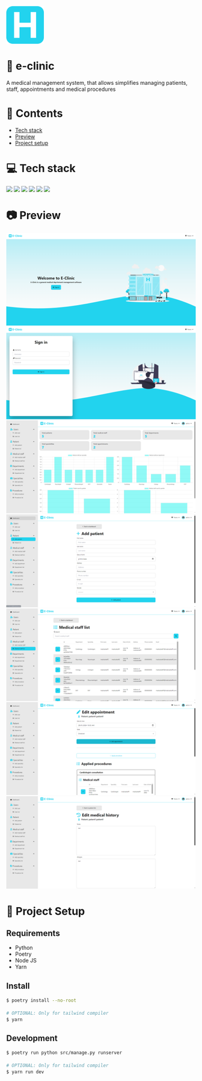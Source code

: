 <img height="100px" width="100px" src="https://github.com/devlotfi/e-clinic/blob/main/github-assets/logo.svg">

# 📜 e-clinic
A medical management system, that allows simplifies managing patients, staff, appointments and medical procedures

# 📌 Contents
- [Tech stack](#-tech-stack)
- [Preview](#-preview)
- [Project setup](#-project-setup)

# 💻 Tech stack
<span><img src="https://skillicons.dev/icons?i=html" /></span>
<span><img src="https://skillicons.dev/icons?i=css" /></span>
<span><img src="https://skillicons.dev/icons?i=tailwind" /></span>
<span><img src="https://skillicons.dev/icons?i=python" /></span>
<span><img src="https://skillicons.dev/icons?i=django" /></span>
<span><img src="https://skillicons.dev/icons?i=sqlite" /></span>

# 📷 Preview

<img src="https://github.com/devlotfi/e-clinic/blob/main/github-assets/preview-1.png">
<img src="https://github.com/devlotfi/e-clinic/blob/main/github-assets/preview-2.png">
<img src="https://github.com/devlotfi/e-clinic/blob/main/github-assets/preview-3.png">
<img src="https://github.com/devlotfi/e-clinic/blob/main/github-assets/preview-4.png">
<img src="https://github.com/devlotfi/e-clinic/blob/main/github-assets/preview-5.png">
<img src="https://github.com/devlotfi/e-clinic/blob/main/github-assets/preview-6.png">
<img src="https://github.com/devlotfi/e-clinic/blob/main/github-assets/preview-7.png">

# 📂 Project Setup

## Requirements
- Python
- Poetry
- Node JS
- Yarn

## Install

```bash
$ poetry install --no-root

# OPTIONAL: Only for tailwind compiler
$ yarn
```

## Development

```bash
$ poetry run python src/manage.py runserver

# OPTIONAL: Only for tailwind compiler
$ yarn run dev
```



